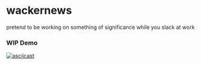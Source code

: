 # wackernews

pretend to be working on something of significance while you slack at work

### WIP Demo 

[![asciicast](https://asciinema.org/a/ydBv3sg5gYvbVmblpTUp4em5a.svg)](https://asciinema.org/a/ydBv3sg5gYvbVmblpTUp4em5a)